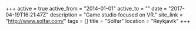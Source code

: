 +++
active = true
active_from = "2014-01-01"
active_to = ""
date = "2017-04-19T16:21:47Z"
description = "Game studio focused on VR."
site_link = "http://www.solfar.com/"
tags = []
title = "Sólfar"
location = "Reykjavík"
+++
